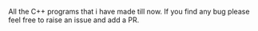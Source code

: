 All the C++ programs that i have made till now. If you find any bug  please feel free to raise an issue and add a PR.
